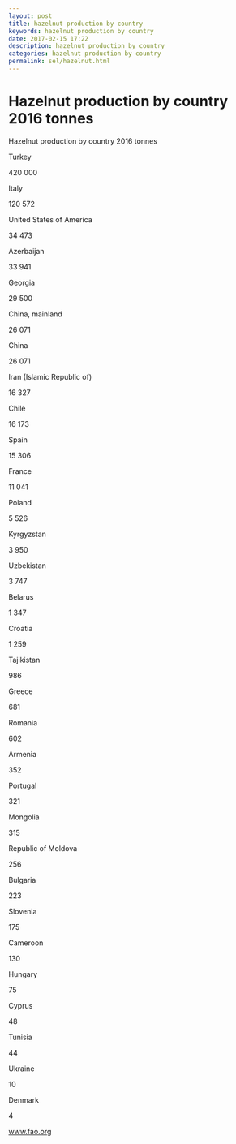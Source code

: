 ```yaml
---
layout: post
title: hazelnut production by country 
keywords: hazelnut production by country
date: 2017-02-15 17:22
description: hazelnut production by country
categories: hazelnut production by country
permalink: sel/hazelnut.html
---
```


# Hazelnut production by country 2016 tonnes




Hazelnut production by country 2016 tonnes








Turkey


420 000






Italy


120 572






United States of America


34 473






Azerbaijan


33 941






Georgia


29 500






China, mainland


26 071






China


26 071






Iran (Islamic Republic of)


16 327






Chile


16 173






Spain


15 306






France


11 041






Poland


5 526






Kyrgyzstan


3 950






Uzbekistan


3 747






Belarus


1 347






Croatia


1 259






Tajikistan


986






Greece


681






Romania


602






Armenia


352






Portugal


321






Mongolia


315






Republic of Moldova


256






Bulgaria


223






Slovenia


175






Cameroon


130






Hungary


75






Cyprus


48






Tunisia


44






Ukraine


10






Denmark


4









www.fao.org 


			
